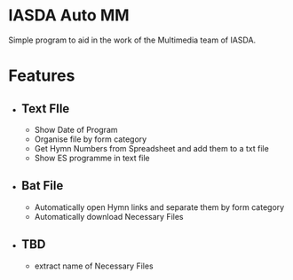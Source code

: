 # IASDA Auto MM
Simple program to aid in the work of the Multimedia team of IASDA.

# Features

 - ## Text FIle
	 - Show Date of Program
	 - Organise file by form category
	 - Get Hymn Numbers from Spreadsheet and add them to a txt file
	 - Show ES programme in text file
	 
 - ## Bat File
	 - Automatically open Hymn links and separate them by form category
	 - Automatically download Necessary Files
 - ## TBD
	 - extract name of Necessary Files 

